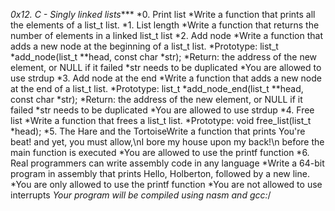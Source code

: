 *0x12. C - Singly linked lists****
*0. Print list
*Write a function that prints all the elements of a list_t list.
*1. List length
*Write a function that returns the number of elements in a linked list_t list
*2. Add node
*Write a function that adds a new node at the beginning of a list_t list.
*Prototype: list_t *add_node(list_t **head, const char *str);
*Return: the address of the new element, or NULL if it failed
*str needs to be duplicated
*You are allowed to use strdup
*3. Add node at the end
*Write a function that adds a new node at the end of a list_t list.
*Prototype: list_t *add_node_end(list_t **head, const char *str);
*Return: the address of the new element, or NULL if it failed
*str needs to be duplicated
*You are allowed to use strdup
*4. Free list
*Write a function that frees a list_t list.
*Prototype: void free_list(list_t *head);
*5. The Hare and the TortoiseWrite a function that prints You're beat! and yet, you must allow,\nI bore my house upon my back!\n before the main function is executed
*You are allowed to use the printf function
*6. Real programmers can write assembly code in any language
*Write a 64-bit program in assembly that prints Hello, Holberton, followed by a new line.
*You are only allowed to use the printf function
*You are not allowed to use interrupts
*Your program will be compiled using nasm and gcc:*/

